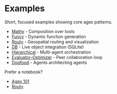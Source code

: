 # Examples

Short, focused examples showing core agex patterns.

- [Mathy](mathy.md) - Composition over tools
- [Funcy](funcy.md) - Dynamic function generation
- [Routy](routy.md) - Geospatial routing and visualization
- [DB](db.md) - Live object integration (SQLite)
- [Hierarchical](hierarchical.md) - Multi-agent orchestration
- [Evaluator–Optimizer](evaluator_optimizer.md) - Peer collaboration loop
- [Dogfood](dogfood.md) - Agents architecting agents

Prefer a notebook?

- [Agex 101](agex101.ipynb)
- [Routy]()

